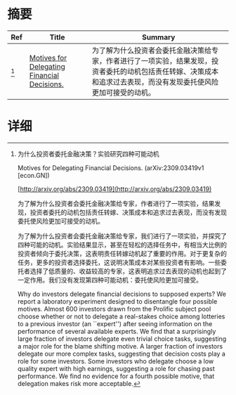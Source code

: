# 摘要

| Ref | Title | Summary |
| --- | --- | --- |
| [^1] | [Motives for Delegating Financial Decisions.](http://arxiv.org/abs/2309.03419) | 为了解为什么投资者会委托金融决策给专家，作者进行了一项实验，结果发现，投资者委托的动机包括责任转嫁、决策成本和追求过去表现，而没有发现委托使风险更加可接受的动机。 |

# 详细

[^1]: 为什么投资者委托金融决策？实验研究四种可能动机

    Motives for Delegating Financial Decisions. (arXiv:2309.03419v1 [econ.GN])

    [http://arxiv.org/abs/2309.03419](http://arxiv.org/abs/2309.03419)

    为了解为什么投资者会委托金融决策给专家，作者进行了一项实验，结果发现，投资者委托的动机包括责任转嫁、决策成本和追求过去表现，而没有发现委托使风险更加可接受的动机。

    

    为了解为什么投资者会委托金融决策给专家，我们进行了一项实验，并探究了四种可能的动机。实验结果显示，甚至在轻松的选择任务中，有相当大比例的投资者倾向于委托决策，这表明责任转嫁动机起了重要的作用。对于更复杂的任务，更多的投资者选择委托，这说明决策成本对某些投资者有影响。一些委托者选择了低质量的、收益较高的专家，这表明追求过去表现的动机也起到了一定作用。我们没有发现第四种可能动机：委托使风险更加可接受。

    Why do investors delegate financial decisions to supposed experts? We report a laboratory experiment designed to disentangle four possible motives. Almost 600 investors drawn from the Prolific subject pool choose whether or not to delegate a real-stakes choice among lotteries to a previous investor (an ``expert'') after seeing information on the performance of several available experts. We find that a surprisingly large fraction of investors delegate even trivial choice tasks, suggesting a major role for the blame shifting motive. A larger fraction of investors delegate our more complex tasks, suggesting that decision costs play a role for some investors. Some investors who delegate choose a low quality expert with high earnings, suggesting a role for chasing past performance. We find no evidence for a fourth possible motive, that delegation makes risk more acceptable.
    


